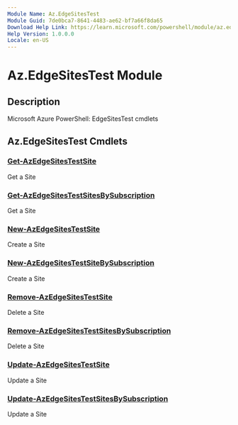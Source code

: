 ```yaml
---
Module Name: Az.EdgeSitesTest
Module Guid: 7de0bca7-8641-4483-ae62-bf7a66f8da65
Download Help Link: https://learn.microsoft.com/powershell/module/az.edgesitestest
Help Version: 1.0.0.0
Locale: en-US
---
```


# Az.EdgeSitesTest Module
## Description
Microsoft Azure PowerShell: EdgeSitesTest cmdlets

## Az.EdgeSitesTest Cmdlets
### [Get-AzEdgeSitesTestSite](Get-AzEdgeSitesTestSite.md)
Get a Site

### [Get-AzEdgeSitesTestSitesBySubscription](Get-AzEdgeSitesTestSitesBySubscription.md)
Get a Site

### [New-AzEdgeSitesTestSite](New-AzEdgeSitesTestSite.md)
Create a Site

### [New-AzEdgeSitesTestSiteBySubscription](New-AzEdgeSitesTestSiteBySubscription.md)
Create a Site

### [Remove-AzEdgeSitesTestSite](Remove-AzEdgeSitesTestSite.md)
Delete a Site

### [Remove-AzEdgeSitesTestSitesBySubscription](Remove-AzEdgeSitesTestSitesBySubscription.md)
Delete a Site

### [Update-AzEdgeSitesTestSite](Update-AzEdgeSitesTestSite.md)
Update a Site

### [Update-AzEdgeSitesTestSitesBySubscription](Update-AzEdgeSitesTestSitesBySubscription.md)
Update a Site

